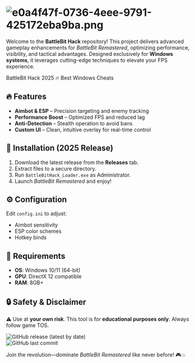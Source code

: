 # ![e0a4f47f-0736-4eee-9791-425172eba9ba.png](https://i.postimg.cc/05LM1bYD/e0a4f47f-0736-4eee-9791-425172eba9ba.png)  

Welcome to the **BattleBit Hack** repository! This project delivers advanced gameplay enhancements for *BattleBit Remastered*, optimizing performance, visibility, and tactical advantages. Designed exclusively for **Windows systems**, it leverages cutting-edge techniques to elevate your FPS experience.  

BattleBit Hack 2025 🔥 Best Windows Cheats  

## 🔥 Features  
- **Aimbot & ESP** – Precision targeting and enemy tracking  
- **Performance Boost** – Optimized FPS and reduced lag  
- **Anti-Detection** – Stealth operation to avoid bans  
- **Custom UI** – Clean, intuitive overlay for real-time control  

## 🚀 Installation (2025 Release)  
1. Download the latest release from the **Releases** tab.  
2. Extract files to a secure directory.  
3. Run `BattleBitHack_Loader.exe` as Administrator.  
4. Launch *BattleBit Remastered* and enjoy!  

## ⚙️ Configuration  
Edit `config.ini` to adjust:  
- Aimbot sensitivity  
- ESP color schemes  
- Hotkey binds  

## 📌 Requirements  
- **OS**: Windows 10/11 (64-bit)  
- **GPU**: DirectX 12 compatible  
- **RAM**: 8GB+  

## 🔒 Safety & Disclaimer  
⚠️ Use at **your own risk**. This tool is for **educational purposes only**. Always follow game TOS.  

![GitHub release (latest by date)](https://img.shields.io/github/v/release/BattleBitHack/BattleBitHack?label=Stable%20Release)  
![GitHub last commit](https://img.shields.io/github/last-commit/BattleBitHack/BattleBitHack?label=Last%20Update)  

Join the revolution—dominate *BattleBit Remastered* like never before! 🎮💥


